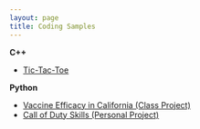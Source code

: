 ```yaml
---
layout: page
title: Coding Samples
---
```

**C++**    
- [Tic-Tac-Toe](https://github.com/shivanikharva/C-Plus-Plus-Code/blob/main/tictactoe)

**Python**    
- [Vaccine Efficacy in California (Class Project)](https://deepnote.com/workspace/pstat-100-course-project-06a57dc5-3fdf-4146-a1bb-ef02b8091492/project/PSTAT-100-Final-Report-03b916f0-6b5e-4d99-9ed1-a0b7d32e15e6/%2Fproject-final-report.ipynb)  
- [Call of Duty Skills (Personal Project)](https://colab.research.google.com/drive/1Wc2q_D-s0L3Xm7TEeR0IRsGRWsvcnyK3?usp=sharing)
